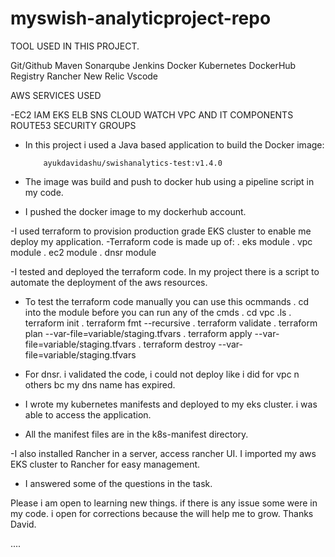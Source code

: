 # myswish-analyticproject-repo

TOOL USED IN THIS PROJECT.

Git/Github
Maven
Sonarqube 
Jenkins 
Docker 
Kubernetes 
DockerHub Registry 
Rancher 
New Relic
Vscode 

AWS SERVICES USED

-EC2
  IAM
  EKS
  ELB
  SNS
  CLOUD WATCH
  VPC AND IT COMPONENTS
  ROUTE53
  SECURITY GROUPS
  

- In this project i used a Java based application to build the Docker image: 

          ayukdavidashu/swishanalytics-test:v1.4.0

- The image was build and push to docker hub using a pipeline script in my code.

- I pushed the docker image to my dockerhub account.

-I used terraform to provision production grade EKS cluster to enable me deploy my application.
-Terraform code is made up of:
              . eks module
              . vpc module
              . ec2 module 
              . dnsr module

-I tested and deployed the terraform code. In my project there is a script to automate the deployment of the aws resources.

- To test the terraform code manually you can use this ocmmands
                    . cd into the module before you can run any of the cmds
           . cd vpc
           .ls
           . terraform init
           . terraform  fmt --recursive
           . terraform validate
           . terraform plan --var-file=variable/staging.tfvars
           . terraform apply --var-file=variable/staging.tfvars
           . terraform destroy --var-file=variable/staging.tfvars
- For dnsr. i validated the code, i could not deploy like i did for vpc n others bc my dns name has expired.

- I wrote my kubernetes manifests and deployed to my eks cluster. i was able to access the application. 
- All the manifest files are in the k8s-manifest directory.

-I also installed Rancher in a server, access rancher UI. I imported my aws EKS cluster to Rancher for easy management.

- I answered some of the questions in the task.


 Please i am open to learning new things. if there is any issue some were in my code. i open for corrections because the will help  me to grow. Thanks David. 
           


  
....